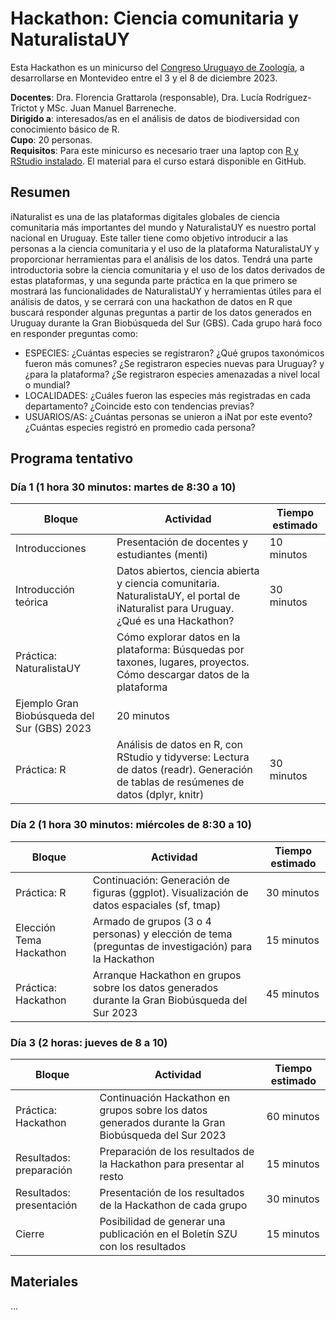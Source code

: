 # Hackathon: Ciencia comunitaria y NaturalistaUY

Esta Hackathon es un minicurso del [Congreso Uruguayo de Zoología](https://cuz.szu.org.uy), a desarrollarse en Montevideo entre el 3 y el 8 de diciembre 2023.

**Docentes**: Dra. Florencia Grattarola (responsable), Dra. Lucía Rodríguez-Trictot y MSc. Juan Manuel Barreneche.  
**Dirigido a**: interesados/as en el análisis de datos de biodiversidad con conocimiento básico de R.  
**Cupo**: 20 personas.  
**Requisitos**: Para este minicurso es necesario traer una laptop con [R y RStudio instalado](https://datacarpentry.org/R-ecology-lesson/index.html#install-r-and-rstudio). El material para el curso estará disponible en GitHub.  

## Resumen 

iNaturalist es una de las plataformas digitales globales de ciencia comunitaria más importantes del mundo y NaturalistaUY es nuestro portal nacional en Uruguay. Este taller tiene como objetivo introducir a las personas a la ciencia comunitaria y el uso de la plataforma NaturalistaUY y proporcionar herramientas para el análisis de los datos. Tendrá una parte introductoria sobre la ciencia comunitaria y el uso de los datos derivados de estas plataformas, y una segunda parte práctica en la que primero se mostrará las funcionalidades de NaturalistaUY y herramientas útiles para el análisis de datos, y se cerrará con una hackathon de datos en R que buscará responder algunas preguntas a partir de los datos generados en Uruguay durante la Gran Biobúsqueda del Sur (GBS). Cada grupo hará foco en responder preguntas como:  

  - ESPECIES: ¿Cuántas especies se registraron? ¿Qué grupos taxonómicos fueron más comunes? ¿Se registraron especies nuevas para Uruguay? y ¿para la plataforma? ¿Se registraron especies amenazadas a nivel local o mundial?  
  - LOCALIDADES: ¿Cuáles fueron las especies más registradas en cada departamento? ¿Coincide esto con tendencias previas?  
  - USUARIOS/AS: ¿Cuántas personas se unieron a iNat por este evento? ¿Cuántas especies registró en promedio cada persona?  

## Programa tentativo

### Día 1 (1 hora 30 minutos: martes de 8:30 a 10)

| **Bloque** 	| **Actividad** 	| **Tiempo estimado** 	|
|---	|---	|---	|
| Introducciones 	| Presentación de docentes y estudiantes (menti) 	| 10 minutos 	|
| Introducción teórica 	| Datos abiertos, ciencia abierta y ciencia comunitaria. NaturalistaUY, el portal de iNaturalist para Uruguay. ¿Qué es una Hackathon? 	| 30 minutos 	|
| Práctica: NaturalistaUY 	| Cómo explorar datos en la plataforma: Búsquedas por taxones, lugares, proyectos. Cómo descargar datos de la plataforma
Ejemplo Gran Biobúsqueda del Sur (GBS) 2023 	| 20 minutos 	|
| Práctica: R 	| Análisis de datos en R, con RStudio y tidyverse: Lectura de datos (readr). Generación de tablas de resúmenes de datos (dplyr, knitr) 	| 30 minutos 	|

### Día 2 (1 hora 30 minutos: miércoles de 8:30 a 10)

| **Bloque** 	| **Actividad** 	| **Tiempo estimado** 	|
|---	|---	|---	|
| Práctica: R 	| Continuación: Generación de figuras (ggplot). Visualización de datos espaciales (sf, tmap) 	| 30 minutos 	|
| Elección Tema Hackathon 	| Armado de grupos (3 o 4 personas) y elección de tema (preguntas de investigación) para la Hackathon 	| 15 minutos 	|
| Práctica: Hackathon 	| Arranque Hackathon en grupos sobre los datos generados durante la Gran Biobúsqueda del Sur 2023 	| 45 minutos 	|

### Día 3 (2 horas: jueves de 8 a 10)

| **Bloque** 	| **Actividad** 	| **Tiempo estimado** 	|
|---	|---	|---	|
| Práctica: Hackathon 	| Continuación Hackathon en grupos sobre los datos generados durante la Gran Biobúsqueda del Sur 2023 	| 60 minutos 	|
| Resultados: preparación 	| Preparación de los resultados de la Hackathon para presentar al resto 	| 15 minutos 	|
| Resultados: presentación 	| Presentación de los resultados de la Hackathon de cada grupo 	| 30 minutos 	|
| Cierre 	| Posibilidad de generar una publicación en el Boletín SZU con los resultados 	| 15 minutos 	|

## Materiales

...
